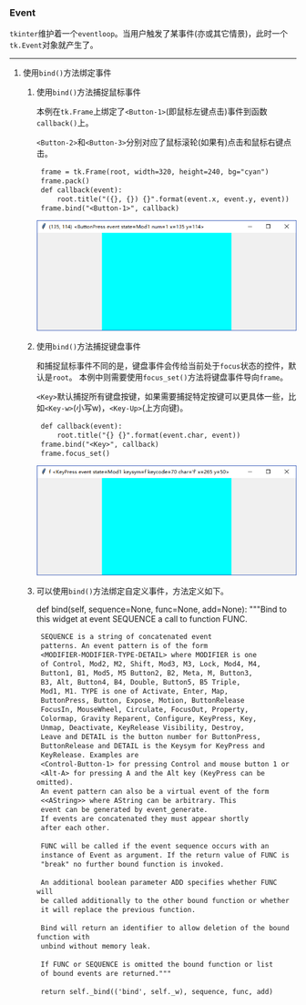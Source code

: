 ### Event


`tkinter`维护着一个`eventloop`。当用户触发了某事件(亦或其它情景)，此时一个`tk.Event`对象就产生了。

-----------------------------


1. 使用`bind()`方法绑定事件

    1. 使用`bind()`方法捕捉鼠标事件
        
        本例在`tk.Frame`上绑定了`<Button-1>`(即鼠标左键点击)事件到函数`callback()`上。
        
        `<Button-2>`和`<Button-3>`分别对应了鼠标滚轮(如果有)点击和鼠标右键点击。
    
            frame = tk.Frame(root, width=320, height=240, bg="cyan")
            frame.pack()
            def callback(event):
                root.title("({}, {}) {}".format(event.x, event.y, event))
            frame.bind("<Button-1>", callback)
        
        ![](static/660f2f9c80dceffefa0046ec1e16d07f.png)
            
    2. 使用`bind()`方法捕捉键盘事件
    
        和捕捉鼠标事件不同的是，键盘事件会传给当前处于`focus`状态的控件，默认是`root`。
        本例中则需要使用`focus_set()`方法将键盘事件导向`frame`。
        
        `<Key>`默认捕捉所有键盘按键，如果需要捕捉特定按键可以更具体一些，比如`<Key-w>`(小写w)，`<Key-Up>`(上方向键)。
        
            def callback(event):
                root.title("{} {}".format(event.char, event))
            frame.bind("<Key>", callback)
            frame.focus_set()
    
        ![](static/0259ef22e7b8a1ef183886cca9d95a09.png)
        

    2. 可以使用`bind()`方法绑定自定义事件，方法定义如下。
    
        def bind(self, sequence=None, func=None, add=None):
            """Bind to this widget at event SEQUENCE a call to function FUNC.
    
            SEQUENCE is a string of concatenated event
            patterns. An event pattern is of the form
            <MODIFIER-MODIFIER-TYPE-DETAIL> where MODIFIER is one
            of Control, Mod2, M2, Shift, Mod3, M3, Lock, Mod4, M4,
            Button1, B1, Mod5, M5 Button2, B2, Meta, M, Button3,
            B3, Alt, Button4, B4, Double, Button5, B5 Triple,
            Mod1, M1. TYPE is one of Activate, Enter, Map,
            ButtonPress, Button, Expose, Motion, ButtonRelease
            FocusIn, MouseWheel, Circulate, FocusOut, Property,
            Colormap, Gravity Reparent, Configure, KeyPress, Key,
            Unmap, Deactivate, KeyRelease Visibility, Destroy,
            Leave and DETAIL is the button number for ButtonPress,
            ButtonRelease and DETAIL is the Keysym for KeyPress and
            KeyRelease. Examples are
            <Control-Button-1> for pressing Control and mouse button 1 or
            <Alt-A> for pressing A and the Alt key (KeyPress can be omitted).
            An event pattern can also be a virtual event of the form
            <<AString>> where AString can be arbitrary. This
            event can be generated by event_generate.
            If events are concatenated they must appear shortly
            after each other.
    
            FUNC will be called if the event sequence occurs with an
            instance of Event as argument. If the return value of FUNC is
            "break" no further bound function is invoked.
    
            An additional boolean parameter ADD specifies whether FUNC will
            be called additionally to the other bound function or whether
            it will replace the previous function.
    
            Bind will return an identifier to allow deletion of the bound function with
            unbind without memory leak.
    
            If FUNC or SEQUENCE is omitted the bound function or list
            of bound events are returned."""
    
            return self._bind(('bind', self._w), sequence, func, add)

   




